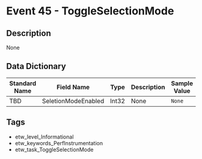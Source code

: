 # Event 45 - ToggleSelectionMode

## Description
None

## Data Dictionary
|Standard Name|Field Name|Type|Description|Sample Value|
|---|---|---|---|---|
|TBD|SeletionModeEnabled|Int32|None|`None`|

## Tags
* etw_level_Informational
* etw_keywords_PerfInstrumentation
* etw_task_ToggleSelectionMode